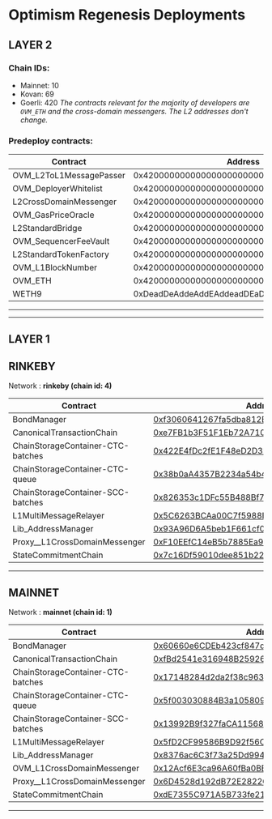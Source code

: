 # Optimism Regenesis Deployments
## LAYER 2

### Chain IDs:
- Mainnet: 10
- Kovan: 69
- Goerli: 420
*The contracts relevant for the majority of developers are `OVM_ETH` and the cross-domain messengers. The L2 addresses don't change.*

### Predeploy contracts:
|Contract|Address|
|--|--|
|OVM_L2ToL1MessagePasser|0x4200000000000000000000000000000000000000|
|OVM_DeployerWhitelist|0x4200000000000000000000000000000000000002|
|L2CrossDomainMessenger|0x4200000000000000000000000000000000000007|
|OVM_GasPriceOracle|0x420000000000000000000000000000000000000F|
|L2StandardBridge|0x4200000000000000000000000000000000000010|
|OVM_SequencerFeeVault|0x4200000000000000000000000000000000000011|
|L2StandardTokenFactory|0x4200000000000000000000000000000000000012|
|OVM_L1BlockNumber|0x4200000000000000000000000000000000000013|
|OVM_ETH|0x4200000000000000000000000000000000000006|
|WETH9|0xDeadDeAddeAddEAddeadDEaDDEAdDeaDDeAD0000|

---
---

## LAYER 1

## RINKEBY

Network : __rinkeby (chain id: 4)__

|Contract|Address|
|--|--|
|BondManager|[0xf3060641267fa5dba812B03E8384Df70ee23dd4E](https://rinkeby.etherscan.io/address/0xf3060641267fa5dba812B03E8384Df70ee23dd4E)|
|CanonicalTransactionChain|[0xe7FB1b3F51F1Eb72A71097a4420226c3b1B828e4](https://rinkeby.etherscan.io/address/0xe7FB1b3F51F1Eb72A71097a4420226c3b1B828e4)|
|ChainStorageContainer-CTC-batches|[0x422E4fDc2fE1F48eD2D3393B1ea4987045e4A7f6](https://rinkeby.etherscan.io/address/0x422E4fDc2fE1F48eD2D3393B1ea4987045e4A7f6)|
|ChainStorageContainer-CTC-queue|[0x38b0aA4357B2234a54b4570443267E76e12B9f42](https://rinkeby.etherscan.io/address/0x38b0aA4357B2234a54b4570443267E76e12B9f42)|
|ChainStorageContainer-SCC-batches|[0x826353c1DFc55B488Bf71496433D65720D4357ea](https://rinkeby.etherscan.io/address/0x826353c1DFc55B488Bf71496433D65720D4357ea)|
|L1MultiMessageRelayer|[0x5C6263BCAa00C7f5988E148dB3CA178e1262E69f](https://rinkeby.etherscan.io/address/0x5C6263BCAa00C7f5988E148dB3CA178e1262E69f)|
|Lib_AddressManager|[0x93A96D6A5beb1F661cf052722A1424CDDA3e9418](https://rinkeby.etherscan.io/address/0x93A96D6A5beb1F661cf052722A1424CDDA3e9418)|
|Proxy__L1CrossDomainMessenger|[0xF10EEfC14eB5b7885Ea9F7A631a21c7a82cf5D76](https://rinkeby.etherscan.io/address/0xF10EEfC14eB5b7885Ea9F7A631a21c7a82cf5D76)|
|StateCommitmentChain|[0x7c16Df59010dee851b22021037b4793245Aa23Ab](https://rinkeby.etherscan.io/address/0x7c16Df59010dee851b22021037b4793245Aa23Ab)|
<!--
Implementation addresses. DO NOT use these addresses directly.
Use their proxied counterparts seen above.

L1CrossDomainMessenger: 
 - 0x04059a546419f54db4bfafFae9d4af3b081C2a8D
 - https://rinkeby.etherscan.io/address/0x04059a546419f54db4bfafFae9d4af3b081C2a8D)
Proxy__L1StandardBridge: 
 - 0xDe085C82536A06b40D20654c2AbA342F2abD7077
 - https://rinkeby.etherscan.io/address/0xDe085C82536A06b40D20654c2AbA342F2abD7077)
-->
---
## MAINNET

Network : __mainnet (chain id: 1)__

|Contract|Address|
|--|--|
|BondManager|[0x60660e6CDEb423cf847dD11De4C473130D65b627](https://etherscan.io/address/0x60660e6CDEb423cf847dD11De4C473130D65b627)|
|CanonicalTransactionChain|[0xfBd2541e316948B259264c02f370eD088E04c3Db](https://etherscan.io/address/0xfBd2541e316948B259264c02f370eD088E04c3Db)|
|ChainStorageContainer-CTC-batches|[0x17148284d2da2f38c96346f1776C1BF7D7691231](https://etherscan.io/address/0x17148284d2da2f38c96346f1776C1BF7D7691231)|
|ChainStorageContainer-CTC-queue|[0x5f003030884B3a105809a0Eb0C0C28Ac40ECCD8d](https://etherscan.io/address/0x5f003030884B3a105809a0Eb0C0C28Ac40ECCD8d)|
|ChainStorageContainer-SCC-batches|[0x13992B9f327faCA11568BE18a8ad3E9747e87d93](https://etherscan.io/address/0x13992B9f327faCA11568BE18a8ad3E9747e87d93)|
|L1MultiMessageRelayer|[0x5fD2CF99586B9D92f56CbaD0A3Ea4DF256A0070B](https://etherscan.io/address/0x5fD2CF99586B9D92f56CbaD0A3Ea4DF256A0070B)|
|Lib_AddressManager|[0x8376ac6C3f73a25Dd994E0b0669ca7ee0C02F089](https://etherscan.io/address/0x8376ac6C3f73a25Dd994E0b0669ca7ee0C02F089)|
|OVM_L1CrossDomainMessenger|[0x12Acf6E3ca96A60fBa0BBFd14D2Fe0EB6ae47820](https://etherscan.io/address/0x12Acf6E3ca96A60fBa0BBFd14D2Fe0EB6ae47820)|
|Proxy__L1CrossDomainMessenger|[0x6D4528d192dB72E282265D6092F4B872f9Dff69e](https://etherscan.io/address/0x6D4528d192dB72E282265D6092F4B872f9Dff69e)|
|StateCommitmentChain|[0xdE7355C971A5B733fe2133753Abd7e5441d441Ec](https://etherscan.io/address/0xdE7355C971A5B733fe2133753Abd7e5441d441Ec)|
<!--
Implementation addresses. DO NOT use these addresses directly.
Use their proxied counterparts seen above.

Proxy__L1StandardBridge: 
 - 0xdc1664458d2f0B6090bEa60A8793A4E66c2F1c00
 - https://etherscan.io/address/0xdc1664458d2f0B6090bEa60A8793A4E66c2F1c00)
-->
---
